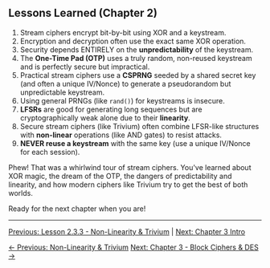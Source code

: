 ## Lessons Learned (Chapter 2)

1.  Stream ciphers encrypt bit-by-bit using XOR and a keystream.
2.  Encryption and decryption often use the exact same XOR operation.
3.  Security depends ENTIRELY on the **unpredictability** of the keystream.
4.  The **One-Time Pad (OTP)** uses a truly random, non-reused keystream and is perfectly secure but impractical.
5.  Practical stream ciphers use a **CSPRNG** seeded by a shared secret key (and often a unique IV/Nonce) to generate a pseudorandom but unpredictable keystream.
6.  Using general PRNGs (like `rand()`) for keystreams is insecure.
7.  **LFSRs** are good for generating long sequences but are cryptographically weak alone due to their **linearity**.
8.  Secure stream ciphers (like Trivium) often combine LFSR-like structures with **non-linear** operations (like AND gates) to resist attacks.
9.  **NEVER reuse a keystream** with the same key (use a unique IV/Nonce for each session).

Phew! That was a whirlwind tour of stream ciphers. You've learned about XOR magic, the dream of the OTP, the dangers of predictability and linearity, and how modern ciphers like Trivium try to get the best of both worlds.

Ready for the next chapter when you are!

---

[Previous: Lesson 2.3.3 - Non-Linearity & Trivium](ch02_nonlinear.html) | [Next: Chapter 3 Intro](../ch03/ch03_intro.html)

<div class="page-navigation">
    <a href="ch02_nonlinear.html" class="prev">← Previous: Non-Linearity & Trivium</a>
    <a href="../ch03/ch03_intro.html" class="next">Next: Chapter 3 - Block Ciphers & DES →</a>
</div>

<script src="../scripts/main.js"></script>